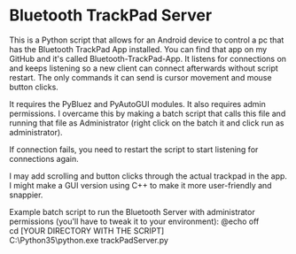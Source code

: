# Bluetooth TrackPad Server
This is a Python script that allows for an Android device to control a pc that has the Bluetooth TrackPad App installed.
You can find that app on my GitHub and it's called Bluetooth-TrackPad-App. It listens for connections on and keeps listening so
a new client can connect afterwards without script restart.
The only commands it can send is cursor movement and mouse button clicks.

It requires the PyBluez and PyAutoGUI modules. It also requires admin permissions. I overcame this by making a batch script
that calls this file and running that file as Administrator (right click on the batch it and click run as administrator).

If connection fails, you need to restart the script to start listening for connections again.

I may add scrolling and button clicks through the actual trackpad in the app. I might make a GUI version using C++ to make it 
more user-friendly and snappier.

Example batch script to run the Bluetooth Server with administrator permissions (you'll have to tweak it to your environment):
@echo off <br />
cd [YOUR DIRECTORY WITH THE SCRIPT] <br />
C:\Python35\python.exe trackPadServer.py <br />

